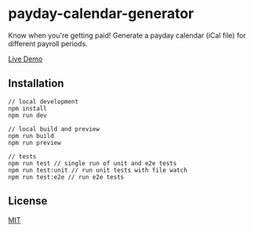# payday-calendar-generator
Know when you're getting paid! Generate a payday calendar (iCal file) for different payroll periods.

[Live Demo](https://andynguyen.dev/payday-calendar-generator/)

## Installation
```
// local development
npm install
npm run dev

// local build and preview
npm run build
npm run preview

// tests
npm run test // single run of unit and e2e tests
npm run test:unit // run unit tests with file watch
npm run test:e2e // run e2e tests
```

## License
[MIT](https://choosealicense.com/licenses/mit/)
